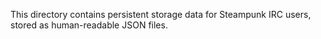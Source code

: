 This directory contains persistent storage data for Steampunk IRC users,
stored as human-readable JSON files.

